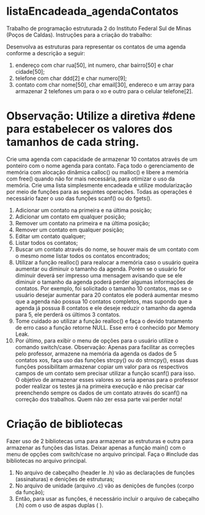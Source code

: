 # listaEncadeada_agendaContatos
Trabalho de programação estruturada 2 do Instituto Federal Sul de Minas (Poços de Caldas).
Instruções para a criação do trabalho:

Desenvolva as estruturas para representar os contatos de uma agenda conforme a descrição a seguir:

1. endereço com char rua[50], int numero, char bairro[50] e char cidade[50];
2. telefone com char ddd[2] e char numero[9];
3. contato com char nome[50], char email[30], endereco e um array para armazenar 2 telefones um para o
xo e outro para o celular telefone[2].

# Observação: Utilize a diretiva #dene para estabelecer os valores dos tamanhos de cada string.

Crie uma agenda com capacidade de armazenar 10 contatos através de um ponteiro com o nome agenda
para contato. Faça todo o gerenciamento de memória com alocação dinâmica calloc() ou malloc() e libere
a memória com free() quando não for mais necessária, para otimizar o uso da memória.
Crie uma lista simplesmente encadeada e utilize modularização por meio de funções para as seguintes
operações. Todas as operações é necessário fazer o uso das funções scanf() ou do fgets().

1. Adicionar um contato na primeira e na última posição;
2. Adicionar um contato em qualquer posição;
3. Remover um contato na primeira e na última posição;
4. Remover um contato em qualquer posição;
5. Editar um contato qualquer;
6. Listar todos os contatos;
7. Buscar um contato através do nome, se houver mais de um contato com o mesmo nome listar todos os
contatos encontrados;
8. Utilizar a função realloc() para realocar a memória caso o usuário queira aumentar ou diminuir o
tamanho da agenda. Porém se o usuário for diminuir deverá ser impresso uma mensagem avisando que
se ele diminuir o tamanho da agenda poderá perder algumas informações de contatos. Por exemplo,
foi solicitado o tamanho 10 contatos, mas se o usuário desejar aumentar para 20 contatos ele poderá
aumentar mesmo que a agenda não possua 10 contatos completos, mas supondo que a agenda já possua
8 contatos e ele deseje reduzir o tamanho da agenda para 5, ele perderá os últimos 3 contatos.
9. Tome cuidado ao utilizar a função realloc() e faça o devido tratamento de erro caso a função retorne
NULL. Esse erro é conhecido por Memory Leak.
10. Por último, para exibir o menu de opções para o usuário utilize o comando switch/case.
Observação: Apenas para facilitar as correções pelo professor, armazene na memória da agenda os dados
de 5 contatos xos, faça uso das funções strcpy() ou do strncpy(), essas duas funções possibilitam armazenar
copiar um valor para os respectivos campos de um contato sem precisar utilizar a função scanf() para isso. O
objetivo de armazenar esses valores xo seria apenas para o professor poder realizar os testes já na primeira
execução e não precisar car preenchendo sempre os dados de um contato através do scanf() na correção dos
trabalhos. Quem não zer essa parte vai perder nota!

# Criação de bibliotecas
Fazer uso de 2 bibliotecas uma para armazenar as estruturas e outra para armazenar as funções das listas.
Deixar apenas a função main() com o menu de opções com switch/case no arquivo principal. Faça o #include
das bibliotecas no arquivo principal.
1. No arquivo de cabeçalho (header le .h) vão as declarações de funções (assinaturas) e denições de
estruturas;
2. No arquivo de unidade (arquivo .c) vão as denições de funções (corpo da função);
3. Então, para usar as funções, é necessário incluir o arquivo de cabeçalho (.h) com o uso de aspas duplas
( ).
